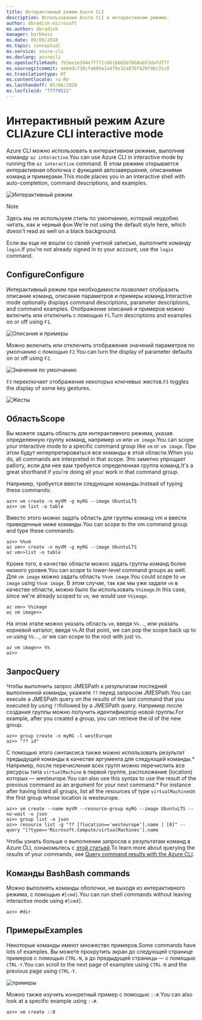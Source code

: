 ```yaml
---
title: Интерактивный режим Azure CLI
description: Использование Azure CLI в интерактивном режиме.
author: dbradish-microsoft
ms.author: dbradish
manager: barbkess
ms.date: 09/09/2018
ms.topic: conceptual
ms.service: azure-cli
ms.devlang: azurecli
ms.openlocfilehash: 7b3ee1e284e7f771c661bb65bf8b8ab53dafd77f
ms.sourcegitcommit: ee64dc738cfe689a2a479e32a87bf420f96c31c8
ms.translationtype: HT
ms.contentlocale: ru-RU
ms.lasthandoff: 05/06/2020
ms.locfileid: "77779522"
---
```

# <a name="azure-cli-interactive-mode"></a><span data-ttu-id="20871-103">Интерактивный режим Azure CLI</span><span class="sxs-lookup"><span data-stu-id="20871-103">Azure CLI interactive mode</span></span>

<span data-ttu-id="20871-104">Azure CLI можно использовать в интерактивном режиме, выполнив команду `az interactive`.</span><span class="sxs-lookup"><span data-stu-id="20871-104">You can use Azure CLI in interactive mode by running the `az interactive` command.</span></span>
<span data-ttu-id="20871-105">В этом режиме открывается интерактивная оболочка с функцией автозавершения, описаниями команд и примерами.</span><span class="sxs-lookup"><span data-stu-id="20871-105">This mode places you in an interactive shell with auto-completion, command descriptions, and examples.</span></span>

![Интерактивный режим](./media/interactive-azure-cli/webapp-create.png)

> [!NOTE]
> <span data-ttu-id="20871-107">Здесь мы не используем стиль по умолчанию, который неудобно читать, как и черный фон.</span><span class="sxs-lookup"><span data-stu-id="20871-107">We're not using the default style here, which doesn't read as well on a black background.</span></span>

<span data-ttu-id="20871-108">Если вы еще не вошли со своей учетной записью, выполните команду `login`.</span><span class="sxs-lookup"><span data-stu-id="20871-108">If you're not already signed in to your account, use the `login` command.</span></span>

## <a name="configure"></a><span data-ttu-id="20871-109">Configure</span><span class="sxs-lookup"><span data-stu-id="20871-109">Configure</span></span>

<span data-ttu-id="20871-110">Интерактивный режим при необходимости позволяет отобразить описание команд, описание параметров и примеры команд.</span><span class="sxs-lookup"><span data-stu-id="20871-110">Interactive mode optionally displays command descriptions, parameter descriptions, and command examples.</span></span>
<span data-ttu-id="20871-111">Отображение описаний и примеров можно включить или отключить с помощью `F1`.</span><span class="sxs-lookup"><span data-stu-id="20871-111">Turn descriptions and examples on or off using `F1`.</span></span>

![Описания и примеры](./media/interactive-azure-cli/descriptions-and-examples.png)

<span data-ttu-id="20871-113">Можно включить или отключить отображение значений параметров по умолчанию с помощью `F2`.</span><span class="sxs-lookup"><span data-stu-id="20871-113">You can turn the display of parameter defaults on or off using `F2`.</span></span>

![Значения по умолчанию](./media/interactive-azure-cli/defaults.png)

<span data-ttu-id="20871-115">`F3` переключает отображение некоторых ключевых жестов.</span><span class="sxs-lookup"><span data-stu-id="20871-115">`F3` toggles the display of some key gestures.</span></span>

![Жесты](./media/interactive-azure-cli/gestures.png)

## <a name="scope"></a><span data-ttu-id="20871-117">Область</span><span class="sxs-lookup"><span data-stu-id="20871-117">Scope</span></span>

<span data-ttu-id="20871-118">Вы можете задать область для интерактивного режима, указав определенную группу команд, например `vm` или `vm image`.</span><span class="sxs-lookup"><span data-stu-id="20871-118">You can scope your interactive mode to a specific command group like `vm` or `vm image`.</span></span>
<span data-ttu-id="20871-119">При этом будут интерпретироваться все команды в этой области.</span><span class="sxs-lookup"><span data-stu-id="20871-119">When you do, all commands are interpreted in that scope.</span></span>
<span data-ttu-id="20871-120">Это заметно упрощает работу, если для нее вам требуется определенная группа команд.</span><span class="sxs-lookup"><span data-stu-id="20871-120">It's a great shorthand if you're doing all your work in that command group.</span></span>

<span data-ttu-id="20871-121">Например, требуется ввести следующие команды.</span><span class="sxs-lookup"><span data-stu-id="20871-121">Instead of typing these commands:</span></span>

```azurecli
az>> vm create -n myVM -g myRG --image UbuntuLTS
az>> vm list -o table
```

<span data-ttu-id="20871-122">Вместо этого можно задать область для группы команд vm и ввести приведенные ниже команды.</span><span class="sxs-lookup"><span data-stu-id="20871-122">You can scope to the vm command group and type these commands:</span></span>

```azurecli
az>> %%vm
az vm>> create -n myVM -g myRG --image UbuntuLTS
az vm>>list -o table
```

<span data-ttu-id="20871-123">Кроме того, в качестве области можно задать группы команд более низкого уровня.</span><span class="sxs-lookup"><span data-stu-id="20871-123">You can scope to lower-level command groups as well.</span></span>
<span data-ttu-id="20871-124">Для `vm image` можно задать область `%%vm image`.</span><span class="sxs-lookup"><span data-stu-id="20871-124">You could scope to `vm image` using `%%vm image`.</span></span>
<span data-ttu-id="20871-125">В этом случае, так как мы уже задали `vm` в качестве области, можно было бы использовать `%%image`.</span><span class="sxs-lookup"><span data-stu-id="20871-125">In this case, since we're already scoped to `vm`, we would use `%%image`.</span></span>

```azurecli
az vm>> %%image
az vm image>>
```

<span data-ttu-id="20871-126">На этом этапе можно указать область `vm`, введя `%%..`, или указать корневой каталог, введя `%%`.</span><span class="sxs-lookup"><span data-stu-id="20871-126">At that point, we can pop the scope back up to `vm` using `%%..`, or we can scope to the root with just `%%`.</span></span>

```azurecli
az vm image>> %%
az>>
```

## <a name="query"></a><span data-ttu-id="20871-127">Запрос</span><span class="sxs-lookup"><span data-stu-id="20871-127">Query</span></span>

<span data-ttu-id="20871-128">Чтобы выполнить запрос JMESPath к результатам последней выполненной команды, укажите `??` перед запросом JMESPath.</span><span class="sxs-lookup"><span data-stu-id="20871-128">You can execute a JMESPath query on the results of the last command that you executed by using `??`followed by a JMESPath query.</span></span>
<span data-ttu-id="20871-129">Например после создания группы можно получить идентификатор новой группы.</span><span class="sxs-lookup"><span data-stu-id="20871-129">For example, after you created a group, you can retrieve the id of the new group.</span></span>

```azurecli
az>> group create -n myRG -l westEurope
az>> "?? id"
```

<span data-ttu-id="20871-130">С помощью этого синтаксиса также можно использовать результат предыдущей команды в качестве аргумента для следующей команды.\* Например, после перечисления всех групп можно перечислить все ресурсы типа `virtualMachine` в первой группе, расположение (location) которых — westeurope.</span><span class="sxs-lookup"><span data-stu-id="20871-130">You can also use this syntax to use the result of the previous command as an argument for your next command.\* For instance after having listed all groups, list all the resources of type `virtualMachine`on the first group whose location is westeurope.</span></span> 

```azurecli
az>> vm create --name myVM --resource-group myRG --image UbuntuLTS --no-wait -o json
az>> group list -o json
az>> resource list -g "?? [?location=='westeurope'].name | [0]" --query "[?type=='Microsoft.Compute/virtualMachines'].name
```

<span data-ttu-id="20871-131">Чтобы узнать больше о выполнении запросов к результатам команд в Azure CLI, ознакомьтесь с [этой статьей](query-azure-cli.md).</span><span class="sxs-lookup"><span data-stu-id="20871-131">To learn more about querying the results of your commands, see [Query command results with the Azure CLI](query-azure-cli.md).</span></span>

## <a name="bash-commands"></a><span data-ttu-id="20871-132">Команды Bash</span><span class="sxs-lookup"><span data-stu-id="20871-132">Bash commands</span></span>

<span data-ttu-id="20871-133">Можно выполнять команды оболочки, не выходя из интерактивного режима, с помощью `#[cmd]`.</span><span class="sxs-lookup"><span data-stu-id="20871-133">You can run shell commands without leaving interactive mode using `#[cmd]`.</span></span>

```azurecli
az>> #dir
```

## <a name="examples"></a><span data-ttu-id="20871-134">Примеры</span><span class="sxs-lookup"><span data-stu-id="20871-134">Examples</span></span>

<span data-ttu-id="20871-135">Некоторые команды имеют множество примеров.</span><span class="sxs-lookup"><span data-stu-id="20871-135">Some commands have lots of examples.</span></span>
<span data-ttu-id="20871-136">Вы можете прокрутить экран до следующей странице примеров с помощью `CTRL-N`, а до предыдущей страницы — с помощью `CTRL-Y`.</span><span class="sxs-lookup"><span data-stu-id="20871-136">You can scroll to the next page of examples using `CTRL-N` and the previous page using `CTRL-Y`.</span></span>

![примеры](./media/interactive-azure-cli/examples.png)

<span data-ttu-id="20871-138">Можно также изучить конкретный пример с помощью `::#`.</span><span class="sxs-lookup"><span data-stu-id="20871-138">You can also look at a specific example using `::#`.</span></span>

```azurecli
az>> vm create ::8
```
